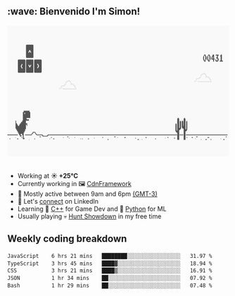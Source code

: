 <h2>:wave: <b>Bienvenido I'm Simon!&nbsp;</b></h2>

<section>
  <img src="./static/banner.gif" height=300 width=1000>
</section>

<br>

<ul>
  <li>
		<!--START_SECTION:weather-->
		Working at <b>☀️   +25°C</b>
		<!--END_SECTION:weather-->
  </li>
  <li>
    Currently working in 🖼️&nbsp;<a href=https://github.com/snapverse/cdn-framework target=_blank>CdnFramework</a>
  </li>
  <li>
    🚩 Mostly active between 9am and 6pm <a href=https://onlinealarmkur.com/world/es target=_blank>(GMT-3)</a>
  </li>
  <li>
    🔗 Let's <a href=https://www.linkedin.com/in/itsimmons target=_blank>connect</a> on LinkedIn
  </li>
  <li>
    Learning 👴&nbsp;<a href=https://images3.memedroid.com/images/UPLOADED755/65f2bce6734f6.webp target=_blank>C++</a> for Game Dev and 🐍&nbsp;<a href=https://qph.cf2.quoracdn.net/main-qimg-4472b6229cb75bf66ab531f3ebd4f975-lq target=_blank>Python</a> for ML
  </li>
  <li>
    Usually playing 💀&nbsp;<a href=https://www.huntshowdown.com target=_blank>Hunt Showdown</a> in my free time
  </li>
</ul>

<h2><b>Weekly coding breakdown </b></h2>

<!--START_SECTION:waka-->

```txt
JavaScript    6 hrs 21 mins   ████████░░░░░░░░░░░░░░░░░   31.97 %
TypeScript    3 hrs 45 mins   ████▓░░░░░░░░░░░░░░░░░░░░   18.94 %
CSS           3 hrs 21 mins   ████▒░░░░░░░░░░░░░░░░░░░░   16.91 %
JSON          1 hr 34 mins    ██░░░░░░░░░░░░░░░░░░░░░░░   07.92 %
Bash          1 hr 29 mins    ██░░░░░░░░░░░░░░░░░░░░░░░   07.48 %
```

<!--END_SECTION:waka-->
